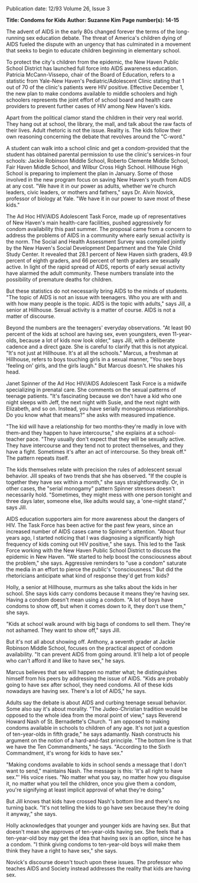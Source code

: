 Publication date: 12/93
Volume 26, Issue 3

**Title: Condoms for Kids**
**Author: Suzanne Kim**
**Page number(s): 14-15**

The advent of AIDS in the early 80s changed forever the terms of the long-running sex education debate. The threat of America's children dying of AIDS fueled the dispute with an urgency that has culminated in a movement that seeks to begin to educate children beginning in elementary school. 

To protect the city's children from the epidemic, the New Haven Public School District has launched full force into AIDS awareness education. Patricia McCann-Vissepo, chair of the Board of Education, refers to a statistic from Yale-New Haven's Pediatric/Adolescent Clinic stating that 1 out of 70 of the clinic's patients were HIV positive. Effective December 1, the new plan to make condoms available to middle schoolers and high schoolers represents the joint effort of school board and health care providers to prevent further cases of HIV among New Haven's kids. 

Apart from the political clamor stand the children in their very real world. They hang out at school, the library, the mall, and talk about the raw facts of their lives. Adult rhetoric is not the issue. Reality is. The kids follow their own reasoning concerning the debate that revolves around the "C-word." 

A student can walk into a school clinic and get a condom-provided that the student has obtained parental permission to use the clinic's services-in four schools: Jackie Robinson Middle School, Roberto Clemente Middle School, Fair Haven Middle School, and Wilbur Cross High School. Hillhouse High School is preparing to implement the plan in January. Some of those involved in the new program focus on saving New Haven's youth from AIDS at any cost. "We have it in our power as adults, whether we're church leaders, civic leaders, or mothers and fathers," says Dr. Alvin Novick, professor of biology at Yale. "We have it in our power to save most of these kids." 

The Ad Hoc HIV/AIDS Adolescent Task Force, made up of representatives of New Haven's main health-care facilities, pushed aggressively for condom availability this past summer. The proposal came from a concern to address the problems of AIDS in a community where early sexual activity is the norm. The Social and Health Assessment Survey was compiled jointly by the New Haven's Social Development Department and the Yale Child Study Center. It revealed that 28.1 percent of New Haven sixth graders, 49.9 percent of eighth graders, and 66 percent of tenth graders are sexually active. In light of the rapid spread of AIDS, reports of early sexual activity have alarmed the adult community. These numbers translate into the possibility of premature deaths for children. 

But these statistics do not necessarily bring AIDS to the minds of students. "The topic of AIDS is not an issue with teenagers. Who you are with and with how many people is the topic. AIDS is the topic with adults," says Jill, a senior at Hillhouse. Sexual activity is a matter of course. AIDS is not a matter of discourse. 

Beyond the numbers are the teenagers' everyday observations. "At least 90 percent of the kids at school are having sex, even youngsters, even 11-year-olds, because a lot of kids now look older," says Jill, with a deliberate cadence and a direct gaze. She is careful to clarify that this is not atypical. "It's not just at Hillhouse. It's at all the schools." Marcus, a freshman at Hillhouse, refers to boys touching girls in a sexual manner, "You see boys 'feeling on' girls, and the girls laugh." But Marcus doesn't. He shakes his head. 

Janet Spinner of the Ad Hoc HIV/AIDS Adolescent Task Force is a midwife specializing in prenatal care. She comments on the sexual patterns of teenage patients. "It's fascinating because we don't have a kid who one night sleeps with Jeff, the next night with Susie, and the next night with Elizabeth, and so on. Instead, you have serially monogamous relationships. Do you know what that means?" she asks with measured impatience. 

"The kid will have a relationship for two months-they're madly in love with them-and they happen to have intercourse," she explains at a school-teacher pace. "They usually don't expect that they will be sexually active. They have intercourse and they tend not to protect themselves, and they have a fight. Sometimes it's after an act of intercourse. So they break off." The pattern repeats itself. 

The kids themselves relate with precision the rules of adolescent sexual behavior. Jill speaks of two trends that she has observed. "If the couple is together they have sex within a month," she says straightforwardly. Or, in other cases, the "serial monogamy" pattern Spinner stresses doesn't necessarily hold. "Sometimes, they might mess with one person tonight and three days later, someone else, like adults would say, a 'one-night stand'," says Jill. 

AIDS education supporters aim for more awareness about the dangers of HIV. The Task Force has been active for the past few years, since an increased number of AIDS cases came to Spinner's attention. "About four years ago, I started noticing that I was diagnosing a significantly high frequency of kids coming out HIV positive," she says. This led to the Task Force working with the New Haven Public School District to discuss the epidemic in New Haven. "We started to help boost the consciousness about the problem," she says. Aggressive reminders to "use a condom" saturate the media in an effort to pierce the public's "consciousness." But did the rhetoricians anticipate what kind of response they'd get from kids? 

Holly, a senior at Hillhouse, murmurs as she talks about the kids in her school. She says kids carry condoms because it means they're having sex. Having a condom doesn't mean using a condom. "A lot of boys have condoms to show off, but when it comes down to it, they don't use them," she says. 

"Kids at school walk around with big bags of condoms to sell them. They're not ashamed. They want to show off," says Jill. 

But it's not all about showing off. Anthony, a seventh grader at Jackie Robinson Middle School, focuses on the practical aspect of condom availability. "It can prevent AIDS from going around. It'll help a lot of people who can't afford it and like to have sex," he says. 

Marcus believes that sex will happen no matter what; he distinguishes himself from his peers by addressing the issue of AIDS. "Kids are probably going to have sex after school, they need condoms. All of these kids nowadays are having sex. There's a lot of AIDS," he says. 

Adults say the debate is about AIDS and curbing teenage sexual behavior. Some also say it's about morality. "The Judeo-Christian tradition would be opposed to the whole idea from the moral point of view," says Reverend Howard Nash of St. Bernadette's Church. "I am opposed to making condoms available in schools to children of any age. It's not just a question of ten-year-olds in fifth grade," he says adamantly. Nash constructs his argument on the notion of a hard-and-fast principle. "The bottom line is that we have the Ten Commandments," he says. "According to the Sixth Commandment, it's wrong for kids to have sex." 

"Making condoms available to kids in school sends a message that I don't want to send," maintains Nash. The message is this: 'It's all right to have sex."' His voice rises. "No matter what you say, no matter how you disguise it, no matter what you tell the children, once you give them a condom, you're signifying at least implicit approval of what they're doing." 

But Jill knows that kids have crossed Nash's bottom line and there's no turning back. "It's not telling the kids to go have sex because they're doing it anyway," she says. 

Holly acknowledges that younger and younger kids are having sex. But that doesn't mean she approves of ten-year-olds having sex. She feels that a ten-year-old boy may get the idea that having sex is an option, since he has a condom. "I think giving condoms to ten-year-old boys will make them think they have a right to have sex," she says. 

Novick's discourse doesn't touch upon these issues. The professor who teaches AIDS and Society instead addresses the reality that kids are having sex.